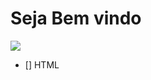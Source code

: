 <h1> Seja Bem vindo </h1>

<img src="!https://user-images.githubusercontent.com/70240441/97352664-531d6480-1869-11eb-8a06-19aff0568e08.jpg">

- [] HTML

